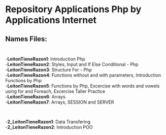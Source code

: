 # Repository Applications Php by Applications Internet

## Names Files:<br><br>
 
 -<b>LeitonTieneRazon1</b>: Introduction Php<br>
 -<b>LeitonTieneRazon2</b>: Styles, Input and If Else Conditional - Php<br>
 -<b>LeitonTieneRazon3</b>: Structure For - Php<br>
 -<b>LeitonTieneRazon4</b>: Functions without and with parameters, Introduction Functions by Php <br>
 -<b>LeitonTieneRazon5</b>: Functions by Php, Excercise with words and vowels using for and Foreach, Excercise Taller Practice<br>
 -<b>LeitonTieneRazon6</b>: Arrays <br>
 -<b>LeitonTieneRazon7</b>: Arrays, SESSION and SERVER <br>

<br>
 
 -<b>2_LeitonTieneRazon1</b>: Data Transfering <br>
 -<b>2_LeitonTieneRazon2</b>: Introduction POO <br>

